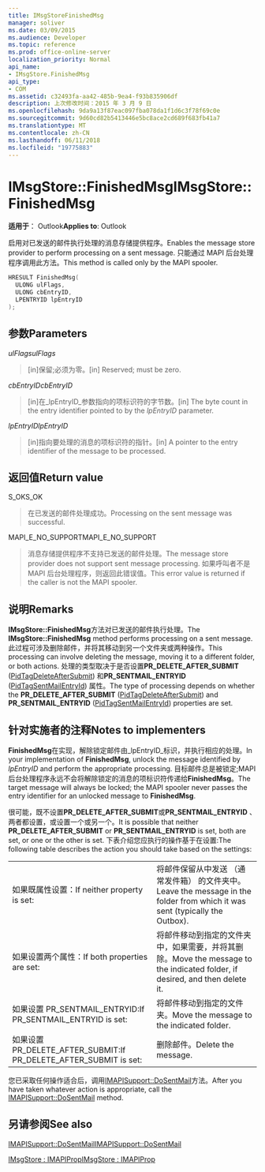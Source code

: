 ```yaml
---
title: IMsgStoreFinishedMsg
manager: soliver
ms.date: 03/09/2015
ms.audience: Developer
ms.topic: reference
ms.prod: office-online-server
localization_priority: Normal
api_name:
- IMsgStore.FinishedMsg
api_type:
- COM
ms.assetid: c32493fa-aa42-485b-9ea4-f93b835906df
description: 上次修改时间：2015 年 3 月 9 日
ms.openlocfilehash: 9da9a13f87eac097fba078da1f1d6c3f78f69c0e
ms.sourcegitcommit: 9d60cd82b5413446e5bc8ace2cd689f683fb41a7
ms.translationtype: MT
ms.contentlocale: zh-CN
ms.lasthandoff: 06/11/2018
ms.locfileid: "19775883"
---
```

# <a name="imsgstorefinishedmsg"></a><span data-ttu-id="c60ae-103">IMsgStore::FinishedMsg</span><span class="sxs-lookup"><span data-stu-id="c60ae-103">IMsgStore::FinishedMsg</span></span>

  
  
<span data-ttu-id="c60ae-104">**适用于**： Outlook</span><span class="sxs-lookup"><span data-stu-id="c60ae-104">**Applies to**: Outlook</span></span> 
  
<span data-ttu-id="c60ae-105">启用对已发送的邮件执行处理的消息存储提供程序。</span><span class="sxs-lookup"><span data-stu-id="c60ae-105">Enables the message store provider to perform processing on a sent message.</span></span> <span data-ttu-id="c60ae-106">只能通过 MAPI 后台处理程序调用此方法。</span><span class="sxs-lookup"><span data-stu-id="c60ae-106">This method is called only by the MAPI spooler.</span></span>
  
```cpp
HRESULT FinishedMsg(
  ULONG ulFlags,
  ULONG cbEntryID,
  LPENTRYID lpEntryID
);
```

## <a name="parameters"></a><span data-ttu-id="c60ae-107">参数</span><span class="sxs-lookup"><span data-stu-id="c60ae-107">Parameters</span></span>

 <span data-ttu-id="c60ae-108">_ulFlags_</span><span class="sxs-lookup"><span data-stu-id="c60ae-108">_ulFlags_</span></span>
  
> <span data-ttu-id="c60ae-109">[in]保留;必须为零。</span><span class="sxs-lookup"><span data-stu-id="c60ae-109">[in] Reserved; must be zero.</span></span>
    
 <span data-ttu-id="c60ae-110">_cbEntryID_</span><span class="sxs-lookup"><span data-stu-id="c60ae-110">_cbEntryID_</span></span>
  
> <span data-ttu-id="c60ae-111">[in]在_lpEntryID_参数指向的项标识符的字节数。</span><span class="sxs-lookup"><span data-stu-id="c60ae-111">[in] The byte count in the entry identifier pointed to by the  _lpEntryID_ parameter.</span></span> 
    
 <span data-ttu-id="c60ae-112">_lpEntryID_</span><span class="sxs-lookup"><span data-stu-id="c60ae-112">_lpEntryID_</span></span>
  
> <span data-ttu-id="c60ae-113">[in]指向要处理的消息的项标识符的指针。</span><span class="sxs-lookup"><span data-stu-id="c60ae-113">[in] A pointer to the entry identifier of the message to be processed.</span></span>
    
## <a name="return-value"></a><span data-ttu-id="c60ae-114">返回值</span><span class="sxs-lookup"><span data-stu-id="c60ae-114">Return value</span></span>

<span data-ttu-id="c60ae-115">S_OK</span><span class="sxs-lookup"><span data-stu-id="c60ae-115">S_OK</span></span> 
  
> <span data-ttu-id="c60ae-116">在已发送的邮件处理成功。</span><span class="sxs-lookup"><span data-stu-id="c60ae-116">Processing on the sent message was successful.</span></span>
    
<span data-ttu-id="c60ae-117">MAPI_E_NO_SUPPORT</span><span class="sxs-lookup"><span data-stu-id="c60ae-117">MAPI_E_NO_SUPPORT</span></span> 
  
> <span data-ttu-id="c60ae-118">消息存储提供程序不支持已发送的邮件处理。</span><span class="sxs-lookup"><span data-stu-id="c60ae-118">The message store provider does not support sent message processing.</span></span> <span data-ttu-id="c60ae-119">如果呼叫者不是 MAPI 后台处理程序，则返回此错误值。</span><span class="sxs-lookup"><span data-stu-id="c60ae-119">This error value is returned if the caller is not the MAPI spooler.</span></span>
    
## <a name="remarks"></a><span data-ttu-id="c60ae-120">说明</span><span class="sxs-lookup"><span data-stu-id="c60ae-120">Remarks</span></span>

<span data-ttu-id="c60ae-121">**IMsgStore::FinishedMsg**方法对已发送的邮件执行处理。</span><span class="sxs-lookup"><span data-stu-id="c60ae-121">The **IMsgStore::FinishedMsg** method performs processing on a sent message.</span></span> <span data-ttu-id="c60ae-122">此过程可涉及删除邮件，并将其移动到另一个文件夹或两种操作。</span><span class="sxs-lookup"><span data-stu-id="c60ae-122">This processing can involve deleting the message, moving it to a different folder, or both actions.</span></span> <span data-ttu-id="c60ae-123">处理的类型取决于是否设置**PR_DELETE_AFTER_SUBMIT** ([PidTagDeleteAfterSubmit](pidtagdeleteaftersubmit-canonical-property.md)) 和**PR_SENTMAIL_ENTRYID** ([PidTagSentMailEntryId](pidtagsentmailentryid-canonical-property.md)) 属性。</span><span class="sxs-lookup"><span data-stu-id="c60ae-123">The type of processing depends on whether the **PR_DELETE_AFTER_SUBMIT** ([PidTagDeleteAfterSubmit](pidtagdeleteaftersubmit-canonical-property.md)) and **PR_SENTMAIL_ENTRYID** ([PidTagSentMailEntryId](pidtagsentmailentryid-canonical-property.md)) properties are set.</span></span> 
  
## <a name="notes-to-implementers"></a><span data-ttu-id="c60ae-124">针对实施者的注释</span><span class="sxs-lookup"><span data-stu-id="c60ae-124">Notes to implementers</span></span>

<span data-ttu-id="c60ae-125">**FinishedMsg**在实现，解除锁定邮件由_lpEntryID_标识，并执行相应的处理。</span><span class="sxs-lookup"><span data-stu-id="c60ae-125">In your implementation of **FinishedMsg**, unlock the message identified by  _lpEntryID_ and perform the appropriate processing.</span></span> <span data-ttu-id="c60ae-126">目标邮件总是被锁定;MAPI 后台处理程序永远不会将解除锁定的消息的项标识符传递给**FinishedMsg**。</span><span class="sxs-lookup"><span data-stu-id="c60ae-126">The target message will always be locked; the MAPI spooler never passes the entry identifier for an unlocked message to **FinishedMsg**.</span></span>
  
<span data-ttu-id="c60ae-127">很可能，既不设置**PR_DELETE_AFTER_SUBMIT**或**PR_SENTMAIL_ENTRYID** 、 两者都设置，或设置一个或另一个。</span><span class="sxs-lookup"><span data-stu-id="c60ae-127">It is possible that neither **PR_DELETE_AFTER_SUBMIT** or **PR_SENTMAIL_ENTRYID** is set, both are set, or one or the other is set.</span></span> <span data-ttu-id="c60ae-128">下表介绍您应执行的操作基于在设置:</span><span class="sxs-lookup"><span data-stu-id="c60ae-128">The following table describes the action you should take based on the settings:</span></span> 
  
|||
|:-----|:-----|
|<span data-ttu-id="c60ae-129">如果既属性设置：</span><span class="sxs-lookup"><span data-stu-id="c60ae-129">If neither property is set:</span></span>  <br/> |<span data-ttu-id="c60ae-130">将邮件保留从中发送 （通常发件箱） 的文件夹中。</span><span class="sxs-lookup"><span data-stu-id="c60ae-130">Leave the message in the folder from which it was sent (typically the Outbox).</span></span>  <br/> |
|<span data-ttu-id="c60ae-131">如果设置两个属性：</span><span class="sxs-lookup"><span data-stu-id="c60ae-131">If both properties are set:</span></span>  <br/> |<span data-ttu-id="c60ae-132">将邮件移动到指定的文件夹中，如果需要，并将其删除。</span><span class="sxs-lookup"><span data-stu-id="c60ae-132">Move the message to the indicated folder, if desired, and then delete it.</span></span>  <br/> |
|<span data-ttu-id="c60ae-133">如果设置 PR_SENTMAIL_ENTRYID:</span><span class="sxs-lookup"><span data-stu-id="c60ae-133">If PR_SENTMAIL_ENTRYID is set:</span></span>  <br/> |<span data-ttu-id="c60ae-134">将邮件移动到指定的文件夹。</span><span class="sxs-lookup"><span data-stu-id="c60ae-134">Move the message to the indicated folder.</span></span>  <br/> |
|<span data-ttu-id="c60ae-135">如果设置 PR_DELETE_AFTER_SUBMIT:</span><span class="sxs-lookup"><span data-stu-id="c60ae-135">If PR_DELETE_AFTER_SUBMIT is set:</span></span>  <br/> |<span data-ttu-id="c60ae-136">删除邮件。</span><span class="sxs-lookup"><span data-stu-id="c60ae-136">Delete the message.</span></span>  <br/> |
   
<span data-ttu-id="c60ae-137">您已采取任何操作适合后，调用[IMAPISupport::DoSentMail](imapisupport-dosentmail.md)方法。</span><span class="sxs-lookup"><span data-stu-id="c60ae-137">After you have taken whatever action is appropriate, call the [IMAPISupport::DoSentMail](imapisupport-dosentmail.md) method.</span></span> 
  
## <a name="see-also"></a><span data-ttu-id="c60ae-138">另请参阅</span><span class="sxs-lookup"><span data-stu-id="c60ae-138">See also</span></span>



[<span data-ttu-id="c60ae-139">IMAPISupport::DoSentMail</span><span class="sxs-lookup"><span data-stu-id="c60ae-139">IMAPISupport::DoSentMail</span></span>](imapisupport-dosentmail.md)
  
[<span data-ttu-id="c60ae-140">IMsgStore : IMAPIProp</span><span class="sxs-lookup"><span data-stu-id="c60ae-140">IMsgStore : IMAPIProp</span></span>](imsgstoreimapiprop.md)

